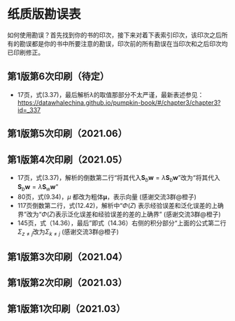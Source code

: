 # 纸质版勘误表

如何使用勘误？首先找到你的书的印次，接下来对着下表索引印次，该印次之后所有的勘误都是你的书中所要注意的勘误，印次前的所有勘误在当印次和之后印次均已印刷修正。
## 第1版第6次印刷（待定）
- 17页，式(3.37)，最后解析$\lambda$的取值那部分不太严谨，最新表述参见：https://datawhalechina.github.io/pumpkin-book/#/chapter3/chapter3?id=_337
## 第1版第5次印刷（2021.06）
## 第1版第4次印刷（2021.05）
- 17页，式(3.37)，解析的倒数第二行“将其代入$\mathbf{S}_{b} \boldsymbol{w}=\lambda \mathbf{S}_{b} \boldsymbol{w}$”改为“将其代入$\mathbf{S}_{b} \boldsymbol{w}=\lambda \mathbf{S}_{w} \boldsymbol{w}$”
- 80页，式(9.34)，$\mu$ 都改为粗体$\boldsymbol{\mu}$，表示向量 (感谢交流3群@橙子)
- 117页倒数第二行，式(12.42)，解析中“$\Phi(Z)$ 表示经验误差和泛化误差的上确界”改为“$\Phi(Z)$表示泛化误差和经验误差的差的上确界” (感谢交流3群@橙子)
- 145页，式（14.36），最后”即式（14.36）右侧的积分部分“上面的公式第二行$\Sigma_{z\ne j}$改为$\Sigma_{k\ne j}$ (感谢交流3群@橙子)

## 第1版第3次印刷（2021.04）
## 第1版第2次印刷（2021.03）
## 第1版第1次印刷（2021.03）
